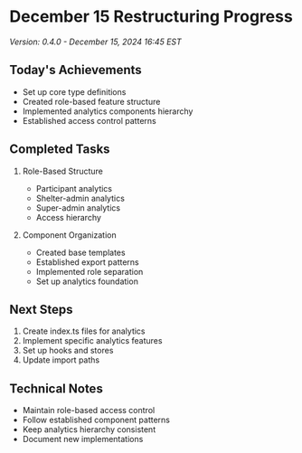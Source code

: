 # December 15 Restructuring Progress
*Version: 0.4.0 - December 15, 2024 16:45 EST*

## Today's Achievements
- Set up core type definitions
- Created role-based feature structure
- Implemented analytics components hierarchy
- Established access control patterns

## Completed Tasks
1. Role-Based Structure
   - Participant analytics
   - Shelter-admin analytics
   - Super-admin analytics
   - Access hierarchy

2. Component Organization
   - Created base templates
   - Established export patterns
   - Implemented role separation
   - Set up analytics foundation

## Next Steps
1. Create index.ts files for analytics
2. Implement specific analytics features
3. Set up hooks and stores
4. Update import paths

## Technical Notes
- Maintain role-based access control
- Follow established component patterns
- Keep analytics hierarchy consistent
- Document new implementations
